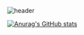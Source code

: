 ![header](https://capsule-render.vercel.app/api?type=waving&color=gradient&height=300&section=header&text=Good%20to%20see%20you%20%F0%9F%A4%97)

[![Anurag's GitHub stats](https://github-readme-stats.vercel.app/api?username=KimoonH)](https://github.com/anuraghazra/github-readme-stats)
